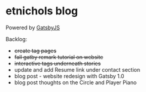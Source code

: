 # etnichols blog

Powered by [GatsbyJS](https://www.gatsbyjs.org/)

Backlog:
- ~~create tag pages~~
- ~~fall gatby remark tutorial on website~~
- ~~interactive tags underneath stories~~
- update and add Resume link under contact section
- blog post - website redesign with Gatsby 1.0
- blog post thoughts on the Circle and Player Piano
